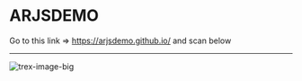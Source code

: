 # ARJSDEMO

Go to this link => https://arjsdemo.github.io/ and scan below 

---
![trex-image-big](https://github.com/Ammoniya/ARJSDEMO/assets/20130001/c54dbc7c-ddd4-4a80-81c9-db2ef63013ce)
